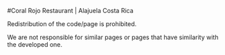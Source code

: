 #Coral Rojo Restaurant | Alajuela Costa Rica


Redistribution of the code/page is prohibited.

We are not responsible for similar pages or pages that have similarity with the developed one.
